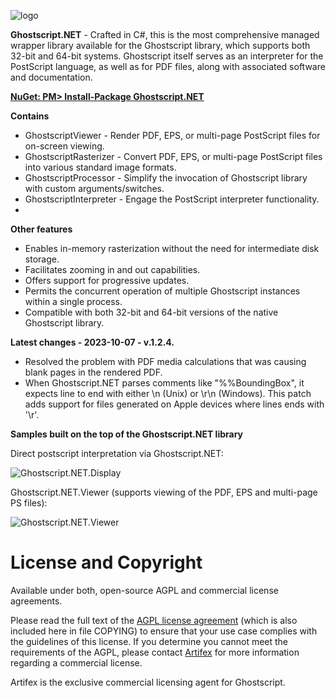 ![logo](https://artifex.com/images/logos/ghostscript-github-icon.png)

**Ghostscript.NET** - Crafted in C#, this is the most comprehensive managed wrapper library available for the Ghostscript library, which supports both 32-bit and 64-bit systems. Ghostscript itself serves as an interpreter for the PostScript language, as well as for PDF files, along with associated software and documentation.

[**NuGet: PM> Install-Package Ghostscript.NET**](http://nuget.org/packages/Ghostscript.NET/)

**Contains**
* GhostscriptViewer - Render PDF, EPS, or multi-page PostScript files for on-screen viewing.
* GhostscriptRasterizer - Convert PDF, EPS, or multi-page PostScript files into various standard image formats.
* GhostscriptProcessor - Simplify the invocation of Ghostscript library with custom arguments/switches.
* GhostscriptInterpreter - Engage the PostScript interpreter functionality.
* 
**Other features**
* Enables in-memory rasterization without the need for intermediate disk storage.
* Facilitates zooming in and out capabilities.
* Offers support for progressive updates.
* Permits the concurrent operation of multiple Ghostscript instances within a single process.
* Compatible with both 32-bit and 64-bit versions of the native Ghostscript library.

**Latest changes - 2023-10-07 - v.1.2.4.**
* Resolved the problem with PDF media calculations that was causing blank pages in the rendered PDF.
* When Ghostscript.NET parses comments like "%%BoundingBox", it expects line to end with either \n (Unix) or \r\n (Windows). This patch adds support for files generated on Apple devices where lines ends with '\r'.
 
**Samples built on the top of the Ghostscript.NET library**

Direct postscript interpretation via Ghostscript.NET:

![Ghostscript.NET.Display](https://i.ibb.co/Fnk8rFP/ss-jj-1899.png)

Ghostscript.NET.Viewer (supports viewing of the PDF, EPS and multi-page PS files):

![Ghostscript.NET.Viewer](http://a.fsdn.com/con/app/proj/ghostscriptnet/screenshots/gs-net-render.png)


# License and Copyright

Available under both, open-source AGPL and commercial license agreements.

Please read the full text of the [AGPL license agreement](https://www.gnu.org/licenses/agpl-3.0.html) (which is also included here in file COPYING) to ensure that your use case complies with the guidelines of this license. If you determine you cannot meet the requirements of the AGPL, please contact [Artifex](https://artifex.com/contact/ghostscript-inquiry.php) for more information regarding a commercial license.

Artifex is the exclusive commercial licensing agent for Ghostscript.


